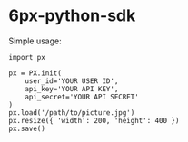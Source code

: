 6px-python-sdk
==============

Simple usage:

	import px
	
	px = PX.init(
		user_id='YOUR USER ID', 
		api_key='YOUR API KEY', 
		api_secret='YOUR API SECRET'
	)
	px.load('/path/to/picture.jpg')
	px.resize({ 'width': 200, 'height': 400 })
	px.save()